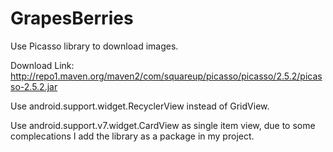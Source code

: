 # GrapesBerries

Use Picasso library to download images.

Download Link:
http://repo1.maven.org/maven2/com/squareup/picasso/picasso/2.5.2/picasso-2.5.2.jar

Use android.support.widget.RecyclerView instead of GridView.

Use android.support.v7.widget.CardView as single item view, due to some complecations I add the library as a package in my project.
